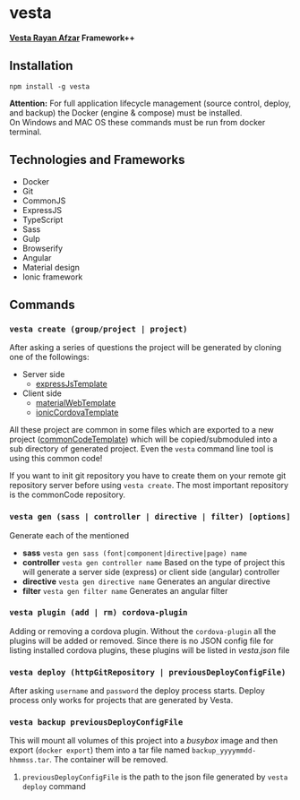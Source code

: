 # vesta
**[Vesta Rayan Afzar](http://vestarayanafzar.ir) Framework++**

## Installation
    npm install -g vesta
**Attention:** For full application lifecycle management (source control, deploy, and backup) the Docker (engine & compose) must be installed.  
On Windows and MAC OS these commands must be run from docker terminal.
## Technologies and Frameworks
* Docker
* Git
* CommonJS
* ExpressJS
* TypeScript
* Sass
* Gulp
* Browserify
* Angular
* Material design
* Ionic framework
## Commands
### `vesta create (group/project | project)`
After asking a series of questions the project will be generated by cloning one of the followings:
* Server side
  * [expressJsTemplate](https://github.com/hbtb/expressJsTemplate)
* Client side
  * [materialWebTemplate](https://github.com/hbtb/materialWebTemplate)
  * [ionicCordovaTemplate](https://github.com/hbtb/ionicCordovaTemplate)

All these project are common in some files which are exported to a new project ([commonCodeTemplate](https://github.com/hbtb/commonCodeTemplate)) 
which will be copied/submoduled  into a sub directory of generated project. Even the `vesta` command line tool is using this common code!

If you want to init git repository you have to create them on your remote git repository server before using `vesta create`. 
The most important repository is the commonCode repository. 
### `vesta gen (sass | controller | directive | filter) [options]`
Generate each of the mentioned
* **sass** `vesta gen sass (font|component|directive|page) name`
* **controller** `vesta gen controller name` Based on the type of project this will generate a server side (express) or 
    client side (angular) controller
* **directive** `vesta gen directive name` Generates an angular directive
* **filter** `vesta gen filter name` Generates an angular filter

### `vesta plugin (add | rm) cordova-plugin`
Adding or removing a cordova plugin. Without the `cordova-plugin` all the plugins will be added or removed.
Since there is no JSON config file for listing installed cordova plugins, these plugins will be listed in _vesta.json_ file
### `vesta deploy (httpGitRepository | previousDeployConfigFile)`
After asking `username` and `password` the deploy process starts.
Deploy process only works for projects that are generated by Vesta.
### `vesta backup previousDeployConfigFile`
This will mount all volumes of this project into a _busybox_ image and then export (`docker export`) them into a tar file 
named `backup_yyyymmdd-hhmmss.tar`. The container will be removed.   


1) `previousDeployConfigFile` is the path to the json file generated by `vesta deploy` command